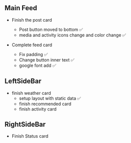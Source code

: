 ## Main Feed

- Finish the post card

  - Post button moved to bottom ✅
  - media and activity icons change and color change ✅

- Complete feed card
  - Fix padding ✅
  - Change button inner text ✅
  - google font add ✅

## LeftSideBar

- finish weather card
  - setup layout with static data ✅
  - finish recommended card
  - finish activity card

## RightSideBar

- Finish Status card
